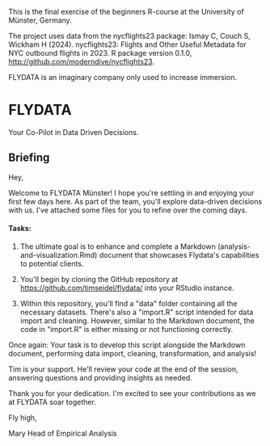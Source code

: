 This is the final exercise of the
beginners R-course at the University of Münster, Germany.

The project uses data from the nycflights23 package:
Ismay C, Couch S, Wickham H (2024). nycflights23: Flights and Other Useful 
Metadata for NYC outbound flights in 2023. 
R package version 0.1.0, http://github.com/moderndive/nycflights23. 

FLYDATA is an imaginary company only used to increase immersion.

# FLYDATA
Your Co-Pilot in Data Driven Decisions. 

## Briefing

Hey,

Welcome to FLYDATA Münster! I hope you're settling in and 
enjoying your first few days here. As part of the team, 
you'll explore data-driven decisions with us. I've attached some files 
for you to refine over the coming days.

#### Tasks:

1. The ultimate goal is to enhance and complete a Markdown 
(analysis-and-visualization.Rmd)
document that showcases Flydata's capabilities to potential clients.

2. You'll begin by cloning the GitHub repository at 
https://github.com/timseidel/flydata/ 
into your RStudio instance.

3. Within this repository, you'll find a "data" folder
containing all the necessary datasets. There's also a "import.R" script 
intended for data import and cleaning. However, similar to the 
Markdown document, the code in "import.R" is either missing or 
not functioning correctly. 

Once again: Your task is to develop this script alongside the Markdown document, 
performing data import, cleaning, transformation, and analysis!

Tim is your support. He'll review your code at the end of the session, 
answering questions and providing insights as needed.


Thank you for your dedication. 
I'm excited to see your contributions as we at FLYDATA soar together.

Fly high,

Mary
Head of Empirical Analysis

